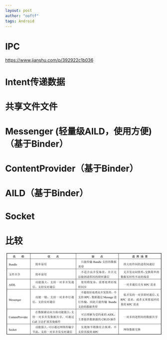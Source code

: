 ```yaml
---
layout: post
author: "ooftf"
tags: Android
---
```

# IPC
https://www.jianshu.com/p/392922c1b036

# Intent传递数据
# 共享文件文件
# Messenger  (轻量级AILD，使用方便)（基于Binder）
# ContentProvider（基于Binder）
# AILD（基于Binder）
# Socket
# 比较
![6 种 IPC 方式优劣势比较](../../../images/ipc.jpg)


